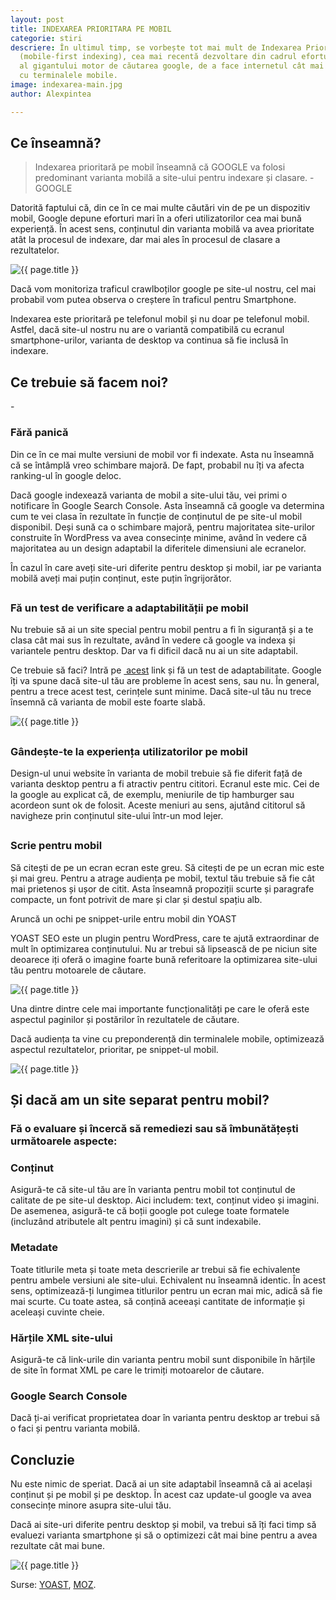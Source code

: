 ```yaml
---
layout: post
title: INDEXAREA PRIORITARA PE MOBIL
categorie: stiri
descriere: În ultimul timp, se vorbește tot mai mult de Indexarea Prioritară pe Mobil
  (mobile-first indexing), cea mai recentă dezvoltare din cadrul efortului continuu
  al gigantului motor de căutarea google, de a face internetul cât mai compatibil
  cu terminalele mobile.
image: indexarea-main.jpg
author: Alexpintea

---
```

## <h2>Ce înseamnă?</h2>

> Indexarea prioritară pe mobil înseamnă că GOOGLE  va folosi predominant varianta mobilă a site-ului pentru indexare și clasare. - GOOGLE

Datorită faptului că, din ce în ce mai multe căutări vin de pe un dispozitiv mobil, Google depune eforturi mari în a oferi utilizatorilor cea mai bună experiență. În acest sens, conținutul din varianta mobilă va avea prioritate atât la procesul de indexare, dar mai ales în procesul de clasare a rezultatelor.

<img src="{{ site.url }}/assets/images/indexarea/mobile-use.jpg" alt="{{ page.title }}"/>

Dacă vom monitoriza traficul crawlboților google pe site-ul nostru, cel mai probabil vom putea observa o creștere în traficul pentru Smartphone.

Indexarea este prioritară pe telefonul mobil și nu doar pe telefonul mobil. Astfel, dacă site-ul nostru nu are o variantă compatibilă cu ecranul smartphone-urilor, varianta de desktop va continua să fie inclusă în indexare.
<h2>Ce trebuie să facem noi?</h2>
-

### Fără panică

Din ce în ce mai multe versiuni de mobil vor fi indexate. Asta nu înseamnă că se întâmplă vreo schimbare majoră. De fapt, probabil nu îți va afecta ranking-ul în google deloc.

Dacă google indexează varianta de mobil a site-ului tău, vei primi o notificare în Google Search Console. Asta înseamnă că google va determina cum te vei clasa în rezultate în funcție de conținutul de pe site-ul mobil disponibil. Deși sună ca o schimbare majoră, pentru majoritatea site-urilor construite în WordPress va avea consecințe minime, având în vedere că majoritatea au un design adaptabil la diferitele dimensiuni ale ecranelor.

În cazul în care aveți site-uri diferite pentru desktop și mobil, iar pe varianta mobilă aveți mai puțin conținut, este puțin îngrijorător.

## <h3>Fă un test de verificare a adaptabilității pe mobil</h3>

Nu trebuie să ai un site special pentru mobil pentru a fi în siguranță și a te clasa cât mai sus în rezultate, având în vedere că google va indexa și variantele pentru desktop. Dar va fi dificil dacă nu ai un site adaptabil.

Ce trebuie să faci? Intră pe <a href="https://search.google.com/test/mobile-friendly"> acest</a> link și fă un test de adaptabilitate. Google îți va spune dacă site-ul tău are probleme în acest sens, sau nu. În general, pentru a trece acest test, cerințele sunt minime. Dacă site-ul tău nu trece însemnă că varianta de mobil este foarte slabă.

<img src="{{ site.url }}/assets/images/indexarea/moile-test.jpg" alt="{{ page.title }}"/>

## <h3>Gândește-te la experiența utilizatorilor pe mobil</h3>

Design-ul unui website în varianta de mobil trebuie să fie diferit față de varianta desktop pentru a fi atractiv pentru cititori. Ecranul este mic. Cei de la google au explicat că, de exemplu, meniurile de tip hamburger sau acordeon sunt ok de folosit. Aceste meniuri au sens, ajutând cititorul să navigheze prin conținutul site-ului într-un mod lejer.

## <h3>Scrie pentru mobil</h3>

Să citești de pe un ecran ecran este greu. Să citești de pe un ecran mic este și mai greu. Pentru a atrage audiența pe mobil, textul tău trebuie să fie cât mai prietenos și ușor de citit. Asta înseamnă propoziții scurte și paragrafe compacte, un font potrivit de mare și clar și destul spațiu alb.

Aruncă un ochi pe snippet-urile entru mobil din YOAST

YOAST SEO este un plugin pentru WordPress, care te ajută extraordinar de mult în optimizarea conținutului. Nu ar trebui să lipsească de pe niciun site deoarece iți oferă o imagine foarte bună referitoare la optimizarea site-ului tău pentru motoarele de căutare.

<img src="{{ site.url }}/assets/images/indexarea/yaost.jpg" alt="{{ page.title }}"/>

Una dintre dintre cele mai importante funcționalități pe care le oferă este aspectul paginilor și postărilor în rezultatele de căutare.

Dacă audiența ta vine cu preponderență din terminalele mobile, optimizează aspectul rezultatelor, prioritar, pe snippet-ul mobil.

<img src="{{ site.url }}/assets/images/indexarea/yaost-snippet-1024x446.jpg" alt="{{ page.title }}"/>

## <h2>Și dacă am un site separat pentru mobil?</h2>

<h3>Fă o evaluare și încercă să remediezi sau să îmbunătățești următoarele aspecte:</h3>

<h3>Conținut</h3>

Asigură-te că site-ul tău are în varianta pentru mobil tot conținutul de calitate de pe site-ul desktop. Aici includem: text, conținut video și imagini. De asemenea, asigură-te că boții google pot culege toate formatele (incluzând atributele alt pentru imagini) și că sunt indexabile.

<h3>Metadate</h3>

Toate titlurile meta și toate meta descrierile ar trebui să fie echivalente pentru ambele versiuni ale site-ului. Echivalent nu înseamnă identic. În acest sens, optimizează-ți lungimea titlurilor pentru un ecran mai mic, adică să fie mai scurte. Cu toate astea, să conțină aceeași cantitate de informație și aceleași cuvinte cheie.

<h3>Hărțile XML site-ului</h3>

Asigură-te că link-urile din varianta pentru mobil sunt disponibile în hărțile de site în format XML pe care le trimiți motoarelor de căutare.

<h3>Google Search Console</h3>

Dacă ți-ai verificat proprietatea doar în varianta pentru desktop ar trebui să o faci și pentru varianta mobilă.

## <h2>Concluzie</h2>

Nu este nimic de speriat. Dacă ai un site adaptabil înseamnă că ai același conținut și pe mobil și pe desktop. În acest caz update-ul google va avea consecințe minore asupra site-ului tău.

Dacă ai site-uri diferite pentru desktop și mobil, va trebui să îți faci timp să evaluezi varianta smartphone și să o optimizezi cât mai bine pentru a avea rezultate cât mai bune.

<img src="{{ site.url }}/assets/images/indexarea/infografic.jpg" alt="{{ page.title }}"/>

Surse: <a href="https://yoast.com/5-things-about-mobile-first-indexing/">YOAST</a>, <a href="https://moz.com/blog/mobile-first-indexing-seo">MOZ</a>.